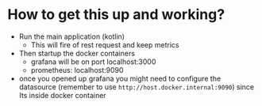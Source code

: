# How to get this up and working?

- Run the main application (kotlin)
    - This will fire of rest request and keep metrics
- Then startup the docker containers
  - grafana will be on port localhost:3000
  - prometheus: localhost:9090
- once you opened up grafana you might need to configure the datasource (remember to use `http://host.docker.internal:9090`) since
Its inside docker container